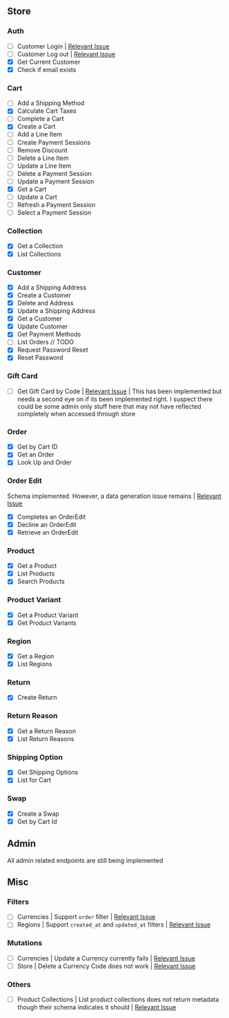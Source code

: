 ## Store

### Auth

- [ ] Customer Login | [Relevant Issue](https://github.com/callmekatootie/medusajs-graphql/issues/6)
- [ ] Customer Log out | [Relevant Issue](https://github.com/callmekatootie/medusajs-graphql/issues/6)
- [x] Get Current Customer
- [x] Check if email exists

### Cart

- [ ] Add a Shipping Method
- [x] Calculate Cart Taxes
- [ ] Complete a Cart
- [x] Create a Cart
- [ ] Add a Line Item
- [ ] Create Payment Sessions
- [ ] Remove Discount
- [ ] Delete a Line Item
- [ ] Update a Line Item
- [ ] Delete a Payment Session
- [ ] Update a Payment Session
- [x] Get a Cart
- [ ] Update a Cart
- [ ] Refresh a Payment Session
- [ ] Select a Payment Session

### Collection

- [x] Get a Collection
- [x] List Collections

### Customer

- [x] Add a Shipping Address
- [x] Create a Customer
- [x] Delete and Address
- [x] Update a Shipping Address
- [x] Get a Customer
- [x] Update Customer
- [x] Get Payment Methods
- [ ] List Orders // TODO
- [x] Request Password Reset
- [x] Reset Password

### Gift Card

- [ ] Get Gift Card by Code | [Relevant Issue](https://github.com/callmekatootie/medusajs-graphql/issues/7) | This has been implemented but needs a second eye on if its been implemented right. I suspect there could be some admin only stuff here that may not have reflected completely when accessed through store

### Order

- [x] Get by Cart ID
- [x] Get an Order
- [x] Look Up and Order

### Order Edit

Schema implemented. However, a data generation issue remains | [Relevant Issue](https://github.com/callmekatootie/medusajs-graphql/issues/8)

- [x] Completes an OrderEdit
- [x] Decline an OrderEdit
- [x] Retrieve an OrderEdit

### Product

- [x] Get a Product
- [x] List Products
- [x] Search Products

### Product Variant

- [x] Get a Product Variant
- [x] Get Product Variants

### Region

- [x] Get a Region
- [x] List Regions

### Return

- [x] Create Return

### Return Reason

- [x] Get a Return Reason
- [x] List Return Reasons

### Shipping Option

- [x] Get Shipping Options
- [x] List for Cart

### Swap

- [x] Create a Swap
- [x] Get by Cart Id

## Admin

All admin related endpoints are still being implemented

## Misc

### Filters

- [ ] Currencies | Support `order` filter | [Relevant Issue](https://github.com/callmekatootie/medusajs-graphql/issues/2)
- [ ] Regions | Support `created_at` and `updated_at` filters | [Relevant Issue](https://github.com/callmekatootie/medusajs-graphql/issues/1)

### Mutations

- [ ] Currencies | Update a Currency currently fails | [Relevant Issue](https://github.com/callmekatootie/medusajs-graphql/issues/3)
- [ ] Store | Delete a Currency Code does not work | [Relevant Issue](https://github.com/callmekatootie/medusajs-graphql/issues/4)

### Others

- [ ] Product Collections | List product collections does not return metadata though their schema indicates it should | [Relevant Issue](https://github.com/callmekatootie/medusajs-graphql/issues/5)

